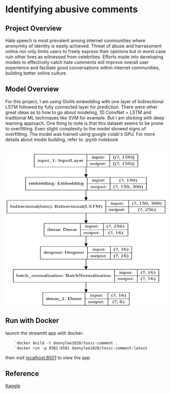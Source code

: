 # Identifying abusive comments

## Project Overview
Hate speech is most prevalent among internet communities where anonymity of identity is easily achieved. Threat of abuse and harrassment online not only limits users to freely express their opinions but in worst case ruin other lives as witnessed from celebrities. Efforts made into developing models to effectively catch hate comments will improve overall user experience and faciliate good conversations within internet communities, building better online culture

## Model Overview
For this project, I am using GloVe embedding with one layer of bidirectional LSTM followed by fully connected layer for prediction. There were other great ideas as to how to go about modeling, 1D ConvNet + LSTM and traditional ML techniques like SVM for example. But I am sticking with deep learning approach. One thing to note is that this dataset seems to be prone to overfitting. Even slight complexity to the model showed signs of overfitting. The model was trained using google colab's GPU. For more details about model building, refer to .ipynb notebook
<br>
<br>
<br>
<img src="https://github.com/dannylee1020/toxic-comment-classification/blob/master/files/toxic_model_structure.png" width="600" height="480">

## Run with Docker
launch the streamlit app with docker:

		`docker build -t dannylee1020/toxic-comment .
		`docker run -p 8501:8501 dannylee1020/toxic-comment:latest

then visit [localhost:8501](https://localhost:8501) to view the app


## Reference
[Kaggle](https://www.kaggle.com/c/jigsaw-toxic-comment-classification-challenge/overview)
